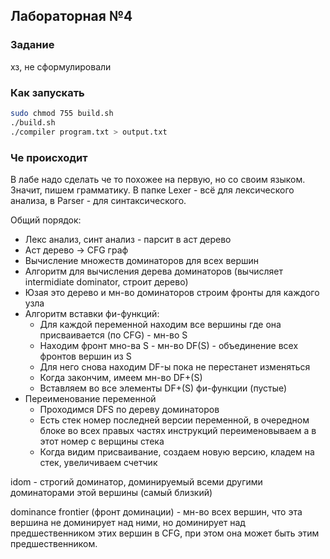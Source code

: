## Лабораторная №4

### Задание

хз, не сформулировали

### Как запускать

```bash
sudo chmod 755 build.sh
./build.sh
./compiler program.txt > output.txt
```

### Че происходит

В лабе надо сделать че то похожее на первую, но со своим языком. Значит, пишем грамматику. В папке Lexer - всё для лексического анализа, в Parser - для синтаксического.



Общий порядок:

- Лекс анализ, синт анализ - парсит в аст дерево
- Аст дерево -> CFG граф
- Вычисление множеств доминаторов для всех вершин
- Алгоритм для вычисления дерева доминаторов (вычисляет intermidiate dominator, строит дерево)
- Юзая это дерево и мн-во доминаторов строим фронты для каждого узла
- Алгоритм вставки фи-функций:
    - Для каждой переменной находим все вершины где она присваивается (по CFG) - мн-во S
    - Находим фронт мно-ва S - мн-во DF(S) - объединение всех фронтов вершин из S
    - Для него снова находим DF-ы пока не перестанет изменяться 
    - Когда закончим, имеем мн-во DF+(S)
    - Вставляем во все элементы DF+(S) фи-функции (пустые)
- Переименование переменной
    - Проходимся DFS по дереву доминаторов
    - Есть стек номер последней версии переменной, в очередном блоке во всех правых частях инструкций переименовываем a в этот номер с верщины стека
    - Когда видим присваивание, создаем новую версию, кладем на стек, увеличиваем счетчик


idom - строгий доминатор, доминируемый всеми другими доминаторами этой вершины (самый близкий)

dominance frontier (фронт доминации) - мн-во всех вершин, что эта вершина не доминирует над ними, но доминирует над предшественником этих вершин в CFG, при этом она может быть этим предшественником.
